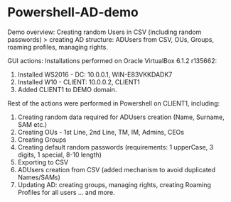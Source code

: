 # Powershell-AD-demo
Demo overview: 
Creating random Users in CSV (including random passwords) > creating AD structure: ADUsers from CSV, OUs, Groups, roaming profiles, managing rights.

GUI actions:
Installations performed on Oracle VirtualBox 6.1.2 r135662:
1. Installed WS2016 - DC: 10.0.0.1, WIN-E83VKKDADK7 
2. Installed W10 - CLIENT: 10.0.0.2, CLIENT1
3. Added CLIENT1 to DEMO domain.

Rest of the actions were performed in Powershell on CLIENT1, including:
1. Creating random data required for ADUsers creation (Name, Surname, SAM etc.)
2. Creating OUs - 1st Line, 2nd Line, TM, IM, Admins, CEOs
3. Creating Groups
4. Creating default random passwords (requirements: 1 upperCase, 3 digits, 1 special, 8-10 length)
5. Exporting to CSV
6. ADUsers creation from CSV (added mechanism to avoid duplicated Names/SAMs)
7. Updating AD: creating groups, managing rights, creating Roaming Profiles for all users
... and more.

